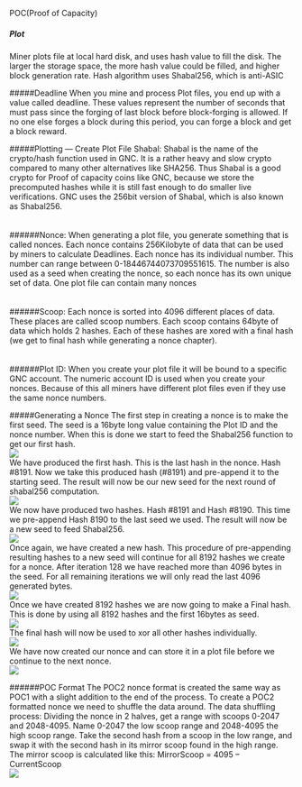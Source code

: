 POC(Proof of Capacity)

##### Plot
 Miner plots file at local hard disk, and uses hash value to fill the disk.
 The larger the storage space, the more hash value could be filled, and higher block generation
rate.
 Hash algorithm uses Shabal256, which is anti-ASIC
 
#####Deadline
When you mine and process Plot files, you end up with a value called deadline. These values
represent the number of seconds that must pass since the forging of last block before block-forging
is allowed. If no one else forges a block during this period, you can forge a block and get a block
reward.

 
#####Plotting — Create Plot File
Shabal: Shabal is the name of the crypto/hash function used in GNC. It is a rather heavy and slow
crypto compared to many other alternatives like SHA256. Thus Shabal is a good crypto for Proof of
capacity coins like GNC, because we store the precomputed hashes while it is still fast enough to do
smaller live verifications. GNC uses the 256bit version of Shabal, which is also known as Shabal256.
<br/>
<br/>
<br/>
######Nonce: 
When generating a plot file, you generate something that is called nonces. Each nonce
contains 256Kilobyte of data that can be used by miners to calculate Deadlines. Each nonce has its
individual number. This number can range between 0-18446744073709551615. The number is also
used as a seed when creating the nonce, so each nonce has its own unique set of data. One plot
file can contain many nonces
<br/>
<br/>
<br/>
######Scoop: 
Each nonce is sorted into 4096 different places of data. These places are called scoop
numbers. Each scoop contains 64byte of data which holds 2 hashes. Each of these hashes are
xored with a final hash (we get to final hash while generating a nonce chapter).
<br/>
<br/>
<br/>
######Plot ID: 
When you create your plot file it will be bound to a specific GNC account. The numeric
account ID is used when you create your nonces. Because of this all miners have different plot files
even if they use the same nonce numbers.

#####Generating a Nonce
The first step in creating a nonce is to make the first seed. The seed is a 16byte long value containing
the Plot ID and the nonce number. When this is done we start to feed the Shabal256 function to get
our first hash.
<br/>
![](https://github.com/gnc-project/gnc-docs/blob/master/image/01.png)
<br/>
We have produced the first hash. This is the last hash in the nonce. Hash #8191. Now we take this
produced hash (#8191) and pre-append it to the starting seed. The result will now be our new seed
for the next round of shabal256 computation.
<br/>
![](https://github.com/gnc-project/gnc-docs/blob/master/image/02.png)
<br/>
We now have produced two hashes. Hash #8191 and Hash #8190. This time we pre-append Hash
8190 to the last seed we used. The result will now be a new seed to feed Shabal256.
<br/>
![](https://github.com/gnc-project/gnc-docs/blob/master/image/03.png)
<br/>
Once again, we have created a new hash.
This procedure of pre-appending resulting hashes to a new seed will continue for all 8192 hashes
we create for a nonce. After iteration 128 we have reached more than 4096 bytes in the seed. For
all remaining iterations we will only read the last 4096 generated bytes.
<br/>
![](https://github.com/gnc-project/gnc-docs/blob/master/image/04.png)
<br/>
Once we have created 8192 hashes we are now going to make a Final hash. This is done by using
all 8192 hashes and the first 16bytes as seed.
<br/>
![](https://github.com/gnc-project/gnc-docs/blob/master/image/05.png)
<br/>
The final hash will now be used to xor all other hashes individually.
<br/>
![](https://github.com/gnc-project/gnc-docs/blob/master/image/06.png)
<br/>
We have now created our nonce and can store it in a plot file before we continue to the next nonce.
<br/>
![](https://github.com/gnc-project/gnc-docs/blob/master/image/07.png)
<br/>

######POC Format
The POC2 nonce format is created the same way as POC1 with a slight addition to the end of the
process. To create a POC2 formatted nonce we need to shuffle the data around.
The data shuffling process:
Dividing the nonce in 2 halves, get a range with scoops 0-2047 and 2048-4095.
Name 0-2047 the low scoop range and 2048-4095 the high scoop range.
Take the second hash from a scoop in the low range, and swap it with the second hash in its mirror
scoop found in the high range. The mirror scoop is calculated like this:
MirrorScoop = 4095 – CurrentScoop
<br />
![](https://github.com/gnc-project/gnc-docs/blob/master/image/08.png)
<br />
